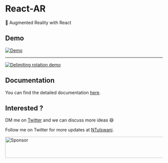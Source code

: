 # React-AR
🚀  Augmented Reality with React

## Demo
[![Demo](https://i.gyazo.com/989ba9e0b69bfe889faed6a61a22aba2.png)](https://twitter.com/NTulswani/status/911284951181438976)

<hr/>

[![Delimiting rotation demo](https://i.gyazo.com/796c71acdf7d2ede29c162bf9cb0929c.png)](https://twitter.com/NTulswani/status/915218481649377280)

## Documentation

You can find the detailed documentation [here](./docs).

## Interested ?

DM me on [Twitter](https://twitter.com/NTulswani) and we can discuss more ideas 😄

Follow me on Twitter for more updates at [NTulswani](https://twitter.com/NTulswani).

<a target='_blank' rel='nofollow' href='https://app.codesponsor.io/link/FCRW65HPiwhNtebDx2tTc53E/nitin42/React-AR'>
  <img alt='Sponsor' width='888' height='68' src='https://app.codesponsor.io/embed/FCRW65HPiwhNtebDx2tTc53E/nitin42/React-AR.svg' />
</a>
